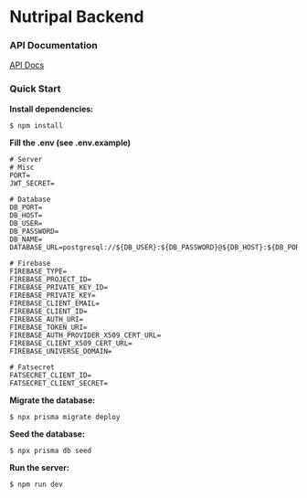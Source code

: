# Nutripal Backend

### API Documentation
<a href="https://github.com/Nutripal-Capstone/nutripal-backend/blob/main/api-docs.md" target="_blank">API Docs</a>


### Quick Start

**Install dependencies:**

```console
$ npm install
```

**Fill the .env (see .env.example)**

```
# Server
# Misc
PORT=
JWT_SECRET=

# Database
DB_PORT=
DB_HOST=
DB_USER=
DB_PASSWORD=
DB_NAME=
DATABASE_URL=postgresql://${DB_USER}:${DB_PASSWORD}@${DB_HOST}:${DB_PORT}/${DB_NAME}

# Firebase
FIREBASE_TYPE=
FIREBASE_PROJECT_ID=
FIREBASE_PRIVATE_KEY_ID=
FIREBASE_PRIVATE_KEY=
FIREBASE_CLIENT_EMAIL=
FIREBASE_CLIENT_ID=
FIREBASE_AUTH_URI=
FIREBASE_TOKEN_URI=
FIREBASE_AUTH_PROVIDER_X509_CERT_URL=
FIREBASE_CLIENT_X509_CERT_URL=
FIREBASE_UNIVERSE_DOMAIN=

# Fatsecret
FATSECRET_CLIENT_ID=
FATSECRET_CLIENT_SECRET=
```

**Migrate the database:**

```console
$ npx prisma migrate deploy
```

**Seed the database:**
```console
$ npx prisma db seed
```

**Run the server:**
```console
$ npm run dev
```
